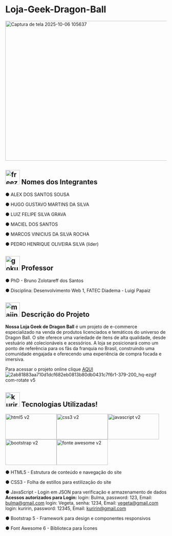 # **Loja-Geek-Dragon-Ball**
<div align-"center">

<img width="940" height="437" alt="Captura de tela 2025-10-06 105637" src="https://github.com/user-attachments/assets/d658b735-a7eb-4dcc-a1e3-9d08fdb2b4d6" />

## <img width="45" height="45" alt="freeza" src="https://github.com/user-attachments/assets/4bc37c62-93e9-4f0a-b26f-ba26b55a9f75" /> Nomes dos Integrantes </h2>

●	ALEX DOS SANTOS SOUSA

●	HUGO GUSTAVO MARTINS DA SILVA

●	LUIZ FELIPE SILVA GRAVA

●	MACIEL DOS SANTOS

●	MARCOS VINICIUS DA SILVA ROCHA

●	PEDRO HENRIQUE OLIVEIRA SILVA (líder)

## <img width="45" height="45" alt="goku" src="https://github.com/user-attachments/assets/3762705e-27b4-4b48-8061-ee0cc9e38a90" /> Professor </h2>

●	PhD - Bruno Zolotareff dos Santos

● Disciplina: Desenvolvimento Web 1, FATEC Diadema - Luigi Papaiz

## <img width="45" height="45" alt="majinboo" src="https://github.com/user-attachments/assets/d2a91602-6335-4fb0-8ce7-5cdbd1324d6a" /> Descrição do Projeto </h2>

**Nossa Loja Geek de Dragon Ball** é um projeto de e-commerce especializado na venda de produtos licenciados e temáticos do universo de Dragon Ball. O site oferece uma variedade de itens de alta qualidade, desde vestuário até colecionáveis e acessórios. A loja se posicionará como um ponto de referência para os fãs da franquia no Brasil, construindo uma comunidade engajada e oferecendo uma experiência de compra focada e imersiva.


Para acessar o projeto online clique [AQUI](https://pedhensilva.github.io/Loja-Geek-Dragon-Ball/)   ![2ab81883aa710d1dcf682eb0813b80db0431c7f6r1-379-200_hq-ezgif com-rotate v5](https://github.com/user-attachments/assets/19ac5fc2-978a-44d9-a05c-c86d630e81c0)


## <img width="45" height="45" alt="kuririn" src="https://github.com/user-attachments/assets/035dbe2f-3b05-4923-be75-72034293b686" /> Tecnologias Utilizadas! </h2>
<div align-"justify">
<img width="160" height="80" alt="html5 v2" src="https://github.com/user-attachments/assets/0008e88c-5064-424f-ae26-1a6688011eab" /><img width="160" height="80" alt="css3 v2" src="https://github.com/user-attachments/assets/284f87d1-d8e8-4c29-acc5-df4920185d78" /><img width="160" height="80" alt="javascript v2" src="https://github.com/user-attachments/assets/0fa85e52-6014-44e7-8dc7-fb1976b2a3c6" /><img width="160" height="80" alt="bootstrap v2" src="https://github.com/user-attachments/assets/333601a5-ea62-4e4a-a4ab-06b7c6478f4a" /><img width="160" height="80" alt="fonte awesome v2" src="https://github.com/user-attachments/assets/30630401-4308-4a02-832f-84a16931a38d" />
</div>

● HTML5 - Estrutura de conteúdo e navegação do site

● CSS3 - Folha de estillos para estilização do site

● JavaScript - Login em JSON para verificação e armazenamento de dados
   **Acessos autorizados para Login:**
   login: Bulma, password: 123, Email: bulma@gmail.com
   login: Vegeta, senha: 1234, Email: vegeta@gmail.com
   login: kuririn, password: 12345, Email: kuririn@gmail.com

● Bootstrap 5 - Framework para design e componentes responsivos

● Font Awesome 6 - Biblioteca para Ícones

 




